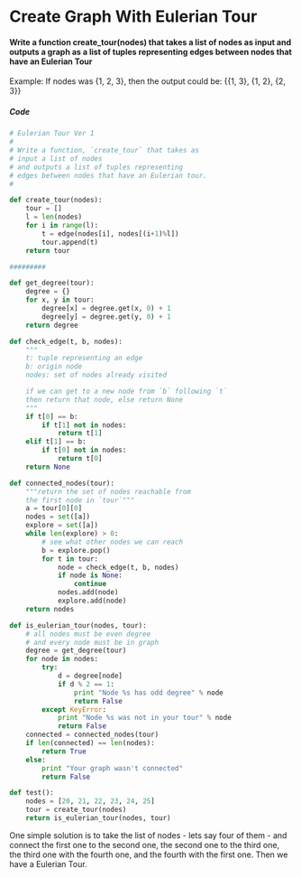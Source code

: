# Create Graph With Eulerian Tour

#### Write a function create_tour(nodes) that takes a list of nodes as input and outputs a graph as a list of tuples representing edges between nodes that have an Eulerian Tour

Example: If nodes was {1, 2, 3}, then the output could be: {{1, 3}, {1, 2}, {2, 3}}

##### Code

```python
# Eulerian Tour Ver 1
#
# Write a function, `create_tour` that takes as
# input a list of nodes
# and outputs a list of tuples representing
# edges between nodes that have an Eulerian tour.
#

def create_tour(nodes):
    tour = []
    l = len(nodes)
    for i in range(l):
        t = edge(nodes[i], nodes[(i+1)%l])
        tour.append(t)
    return tour

#########

def get_degree(tour):
    degree = {}
    for x, y in tour:
        degree[x] = degree.get(x, 0) + 1
        degree[y] = degree.get(y, 0) + 1
    return degree

def check_edge(t, b, nodes):
    """
    t: tuple representing an edge
    b: origin node
    nodes: set of nodes already visited

    if we can get to a new node from `b` following `t`
    then return that node, else return None
    """
    if t[0] == b:
        if t[1] not in nodes:
            return t[1]
    elif t[1] == b:
        if t[0] not in nodes:
            return t[0]
    return None

def connected_nodes(tour):
    """return the set of nodes reachable from
    the first node in `tour`"""
    a = tour[0][0]
    nodes = set([a])
    explore = set([a])
    while len(explore) > 0:
        # see what other nodes we can reach
        b = explore.pop()
        for t in tour:
            node = check_edge(t, b, nodes)
            if node is None:
                continue
            nodes.add(node)
            explore.add(node)
    return nodes

def is_eulerian_tour(nodes, tour):
    # all nodes must be even degree
    # and every node must be in graph
    degree = get_degree(tour)
    for node in nodes:
        try:
            d = degree[node]
            if d % 2 == 1:
                print "Node %s has odd degree" % node
                return False
        except KeyError:
            print "Node %s was not in your tour" % node
            return False
    connected = connected_nodes(tour)
    if len(connected) == len(nodes):
        return True
    else:
        print "Your graph wasn't connected"
        return False

def test():
    nodes = [20, 21, 22, 23, 24, 25]
    tour = create_tour(nodes)
    return is_eulerian_tour(nodes, tour)
```

One simple solution is to take the list of nodes - lets say four of them - and connect the first one to the second one, the second one to the third one, the third one with the fourth one, and the fourth with the first one. Then we have a Eulerian Tour.
